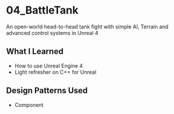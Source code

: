 # 04_BattleTank
An open-world head-to-head tank fight with simple AI, Terrain and advanced control systems in Unreal 4

## What I Learned

* How to use Unreal Engine 4
* Light refresher on C++ for Unreal

## Design Patterns Used

* Component
